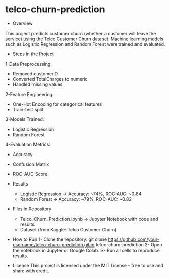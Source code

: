 # telco-churn-prediction

- Overview

This project predicts customer churn (whether a customer will leave the service) using the Telco Customer Churn dataset.
Machine learning models such as Logistic Regression and Random Forest were trained and evaluated.

- Steps in the Project

1-Data Preprocessing:
  - Removed customerID
  - Converted TotalCharges to numeric
  - Handled missing values

2-Feature Engineering:
  - One-Hot Encoding for categorical features
  - Train-test split

3-Models Trained:
  - Logistic Regression
  - Random Forest
 
4-Evaluation Metrics:
  - Accuracy
  - Confusion Matrix
  - ROC-AUC Score
  
- Results
  - Logistic Regression → Accuracy: ~74%, ROC-AUC: ~0.84
  - Random Forest → Accuracy: ~79%, ROC-AUC: ~0.82

- Files in Repository
  - Telco_Churn_Prediction.ipynb → Jupyter Notebook with code and results
  - Dataset (from Kaggle: Telco Customer Churn)

- How to Run
  1- Clone the repository:
     git clone https://github.com/your-username/telco-churn-prediction.gitcd telco-churn-prediction
  2- Open the notebook in Jupyter or Google Colab.
  3- Run all cells to reproduce results.

 - License
    This project is licensed under the MIT License – free to use and share with credit.

